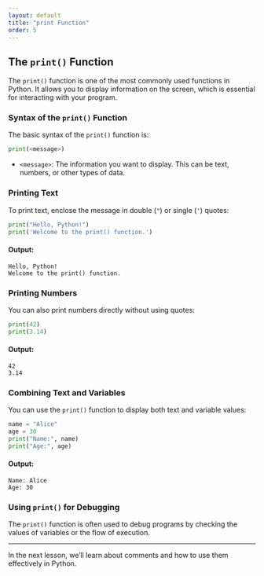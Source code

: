 ```yaml
---
layout: default
title: "print Function"
order: 5
---
```


## The `print()` Function

The `print()` function is one of the most commonly used functions in Python. It allows you to display information on the screen, which is essential for interacting with your program.

### Syntax of the `print()` Function

The basic syntax of the `print()` function is:

```python
print(<message>)
```

- `<message>`: The information you want to display. This can be text, numbers, or other types of data.

### Printing Text

To print text, enclose the message in double (`"`) or single (`'`) quotes:

```python
print("Hello, Python!")
print('Welcome to the print() function.')
```

#### Output:
```plaintext
Hello, Python!
Welcome to the print() function.
```

### Printing Numbers

You can also print numbers directly without using quotes:

```python
print(42)
print(3.14)
```

#### Output:
```plaintext
42
3.14
```

### Combining Text and Variables

You can use the `print()` function to display both text and variable values:

```python
name = "Alice"
age = 30
print("Name:", name)
print("Age:", age)
```

#### Output:
```plaintext
Name: Alice
Age: 30
```

### Using `print()` for Debugging

The `print()` function is often used to debug programs by checking the values of variables or the flow of execution.

---

In the next lesson, we’ll learn about comments and how to use them effectively in Python.
